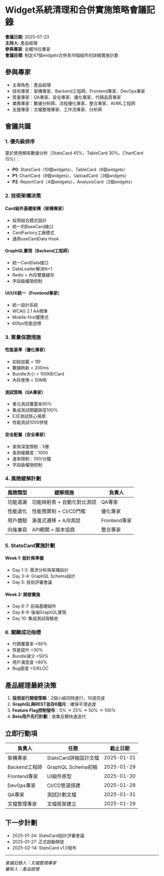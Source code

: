 # Widget系統清理和合併實施策略會議記錄

**會議日期**: 2025-07-23  
**主持人**: 產品經理  
**參與專家**: 全體16位專家  
**會議目標**: 制定47個widgets合併為16個組件的詳細實施計劃

## 參與專家
- 主導角色：產品經理
- 技術專家：架構專家、Backend工程師、Frontend專家、DevOps專家
- 質量專家：QA專家、安全專家、優化專家、代碼品質專家
- 業務專家：數據分析師、流程優化專家、整合專家、AI/ML工程師
- 支援專家：文檔整理專家、工作流專家、分析師

## 會議共識

### 1. 優先級排序
基於使用頻率數據分析（StatsCard 45%、TableCard 30%、ChartCard 15%）：
- **P0**: StatsCard（10個widgets）、TableCard（6個widgets）
- **P1**: ChartCard（8個widgets）、UploadCard（3個widgets）  
- **P2**: ReportCard（4個widgets）、AnalysisCard（2個widgets）

### 2. 技術架構決策

#### Card組件基礎架構（架構專家）
- 採用組合模式設計
- 統一的BaseCard接口
- CardFactory工廠模式
- 通用useCardData Hook

#### GraphQL實現（Backend工程師）
- 統一CardData接口
- DataLoader解決N+1
- Redis + 內存雙層緩存
- 字段級權限控制

#### UI/UX統一（Frontend專家）
- 統一設計系統
- WCAG 2.1 AA標準
- Mobile-first響應式
- 60fps性能目標

### 3. 質量保證措施

#### 性能基準（優化專家）
- 初始加載 < 1秒
- 數據刷新 < 200ms
- Bundle大小 < 100KB/Card
- 內存使用 < 50MB

#### 測試策略（QA專家）
- 單元測試覆蓋率90%
- 集成測試關鍵路徑100%
- E2E測試核心場景
- 性能測試1000併發

#### 安全配置（安全專家）
- 查詢深度限制：5層
- 查詢複雜度：1000
- 速率限制：100/分鐘
- 字段級權限控制

### 4. 風險緩解計劃

| 風險類型 | 緩解措施 | 負責人 |
|---------|---------|--------|
| 功能遺漏 | 功能映射表 + 自動化對比測試 | QA專家 |
| 性能退化 | 性能預算制 + CI/CD門檻 | 優化專家 |
| 用戶體驗 | 漸進式遷移 + A/B測試 | Frontend專家 |
| 向後兼容 | API網關 + 版本協商 | 整合專家 |

### 5. StatsCard實施計劃

#### Week 1: 設計與準備
- Day 1-2: 需求分析與架構設計
- Day 3-4: GraphQL Schema設計  
- Day 5: 技術評審會議

#### Week 2: 開發實施
- Day 6-7: 前端基礎組件
- Day 8-9: 後端GraphQL實現
- Day 10: 集成測試與驗收

### 6. 關鍵成功指標
- 代碼覆蓋率 >90%
- 性能提升 >30%
- Bundle減少 >50%
- 用戶滿意度 >80%
- Bug密度 <5/KLOC

## 產品經理最終決策

1. **採用並行開發策略**：2個小組同時進行，16週完成
2. **GraphQL與REST並存6個月**：確保平滑過渡
3. **Feature Flag控制發布**：5% → 25% → 50% → 100%
4. **Beta用戶先行計劃**：收集反饋快速迭代

## 立即行動項

| 負責人 | 任務 | 截止日期 |
|--------|------|----------|
| 架構專家 | StatsCard詳細設計文檔 | 2025-01-31 |
| Backend工程師 | GraphQL Schema初稿 | 2025-01-29 |
| Frontend專家 | UI組件原型 | 2025-01-30 |
| DevOps專家 | CI/CD管道搭建 | 2025-01-28 |
| QA專家 | 測試計劃文檔 | 2025-01-31 |
| 文檔整理專家 | 文檔框架建立 | 2025-01-29 |

## 下一步計劃
- 2025-01-24: StatsCard設計評審會議
- 2025-01-27: 正式啟動開發
- 2025-02-14: StatsCard v1.0發布

---
*會議記錄人：文檔整理專家*  
*審核人：產品經理*